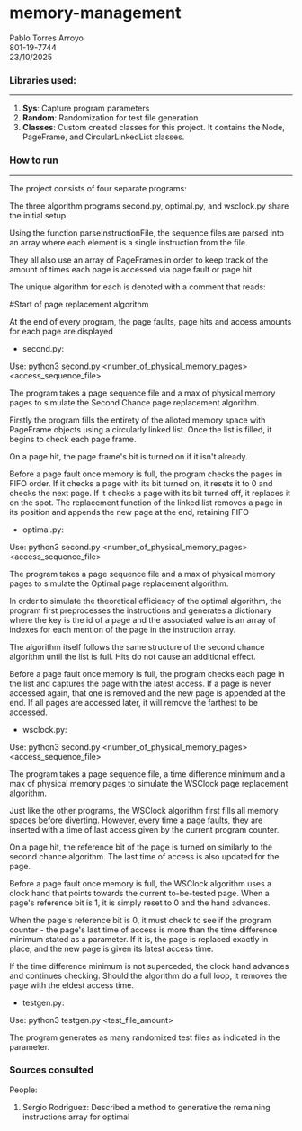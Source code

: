# memory-management
 Pablo Torres Arroyo  
 801-19-7744  
 23/10/2025  

### Libraries used:
---
1. **Sys**: Capture program parameters
2. **Random**: Randomization for test file generation
3. **Classes**: Custom created classes for this project. It contains the Node, PageFrame, and CircularLinkedList classes.

### How to run
---

The project consists of four separate programs:

The three algorithm programs second.py, optimal.py, and wsclock.py share the initial setup. 

Using the function parseInstructionFile, the sequence files are parsed into an array where each element is a single instruction from the file. 

They all also use an array of PageFrames in order to keep track of the amount of times each page is accessed via page fault or page hit.

The unique algorithm for each is denoted with a comment that reads:

#Start of <algorithm> page replacement algorithm

At the end of every program, the page faults, page hits and access amounts for each page are displayed

- second.py:

Use: python3 second.py <number_of_physical_memory_pages> <access_sequence_file>

The program takes a page sequence file and a max of physical memory pages to simulate the Second Chance page replacement algorithm. 

Firstly the program fills the entirety of the alloted memory space with PageFrame objects using a circularly linked list. Once the list is filled, it begins to check each page frame.

On a page hit, the page frame's bit is turned on if it isn't already.

Before a page fault once memory is full, the program checks the pages in FIFO order. If it checks a page with its bit turned on, it resets it to 0 and checks the next page. If it checks a page with its bit turned off, it replaces it on the spot. The replacement function of the linked list removes a page in its position and appends the new page at the end, retaining FIFO

- optimal.py:

Use: python3 second.py <number_of_physical_memory_pages> <access_sequence_file>

The program takes a page sequence file and a max of physical memory pages to simulate the Optimal page replacement algorithm.

In order to simulate the theoretical efficiency of the optimal algorithm, the program first preprocesses the instructions and generates a dictionary where the key is the id of a page and the associated value is an array of indexes for each mention of the page in the instruction array.

The algorithm itself follows the same structure of the second chance algorithm until the list is full. Hits do not cause an additional effect.

Before a page fault once memory is full, the program checks each page in the list and captures the page with the latest access. If a page is never accessed again, that one is removed and the new page is appended at the end. If all pages are accessed later, it will remove the farthest to be accessed.

- wsclock.py:

Use: python3 second.py <number_of_physical_memory_pages> <tau> <access_sequence_file>

The program takes a page sequence file, a time difference minimum and a max of physical memory pages to simulate the WSClock page replacement algorithm.

Just like the other programs, the WSClock algorithm first fills all memory spaces before diverting. However, every time a page faults, they are inserted with a time of last access given by the current program counter.

On a page hit, the reference bit of the page is turned on similarly to the second chance algorithm. The last time of access is also updated for the page.


Before a page fault once memory is full, the WSClock algorithm uses a clock hand that points towards the current to-be-tested page. When a page's reference bit is 1, it is simply reset to 0 and the hand advances. 

When the page's reference bit is 0, it must check to see if the program counter - the page's last time of access is more than the time difference minimum stated as a parameter. If it is, the page is replaced exactly in place, and the new page is given its latest access time.

If the time difference minimum is not superceded, the clock hand advances and continues checking. Should the algorithm do a full loop, it removes the page with the eldest access time.

- testgen.py:

Use: python3 testgen.py <test_file_amount>

The program generates as many randomized test files as indicated in the parameter.

### Sources consulted

People:
1. Sergio Rodriguez: Described a method to generative the remaining instructions array for optimal
